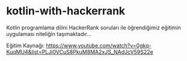 # kotlin-with-hackerrank


Kotlin programlama dilini HackerRank soruları ile öğrendiğimiz eğitimin uygulaması niteliğin taşımaktadır...

Eğitim Kaynağı: https://www.youtube.com/watch?v=0gkq-KuqMU4&list=PLJi0VCuS8PkuM8MA2xJS_NAdJcV59S22e